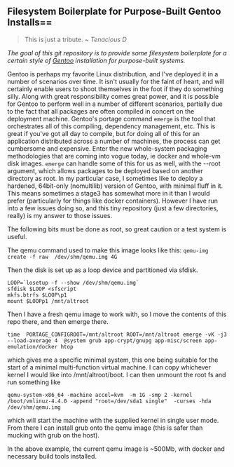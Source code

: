 ## Filesystem Boilerplate for Purpose-Built Gentoo Installs==

> This is just a tribute.
> ~ *Tenacious D*

*The goal of this git repository is to provide some filesystem boilerplate for
a certain style of [Gentoo](https://www.gentoo.org) installation for
purpose-built systems.*

Gentoo is perhaps my favorite Linux distribution, and I've deployed it in a
number of scenarios over time. It isn't usually for the faint of heart, and
will certainly enable users to shoot themselves in the foot if they do
something silly. Along with great responsibility comes great power, and it is
possible for Gentoo to perform well in a number of different scenarios,
partially due to the fact that all packages are often compiled in concert on
the deployment machine. Gentoo's portage command ```emerge``` is the tool that
orchestrates all of this compiling, dependency management, etc. This is great
if you've got all day to compile, but for doing all of this for an application
distributed across a number of machines, the process can get cumbersome and
expensive. Enter the new whole-system packaging methodologies that are coming
into vogue today, ie docker and whole-vm disk images. ```emerge``` can handle
some of this for us as well, with the --root argument, which allows packages to
be deployed based on another directory as root. In my particular case, I
sometimes like to deploy a hardened, 64bit-only (nomultilib) version of Gentoo,
with minimal fluff in it. This means sometimes a stage3 has somewhat more in it
than I would prefer (particularly for things like docker containers).  However
I have run into a few issues doing so, and this tiny repository (just a few
directories, really) is my answer to those issues.

The following bits must be done as root, so great caution or a test system is useful.


The qemu command used to make this image looks like this: 
``` qemu-img create -f raw  /dev/shm/qemu.img 4G ```

Then the disk is set up as a loop device and partitioned via sfdisk.
```
LOOP=`losetup -f --show /dev/shm/qemu.img`
sfdisk $LOOP <sfscript 
mkfs.btrfs $LOOP\p1
mount $LOOPp1 /mnt/altroot
```
Then I have a fresh qemu image to work with, so I move the contents of this repo there, and then emerge there.


```
time  PORTAGE_CONFIGROOT=/mnt/altroot ROOT=/mnt/altroot emerge -vK -j3 --load-average 4  @system grub app-crypt/gnupg app-misc/screen app-emulation/docker htop
```

which gives me a specific minimal system, this one being suitable for the start
of a minimal multi-function virtual machine. I can copy whichever kernel I
would like into /mnt/altroot/boot.  I can then unmount the root fs and run
something like

```
qemu-system-x86_64 -machine accel=kvm  -m 1G -smp 2 -kernel /boot/vmlinuz-4.4.0 -append "root=/dev/sda1 single"  -curses -hda /dev/shm/qemu.img
```

which will start the machine with the supplied kernel in single user mode. From
there I can install grub onto the qemu image (this is safer than mucking with
grub on the host).

In the above example, the current qemu image is ~500Mb, with docker and
necessary build tools installed.

